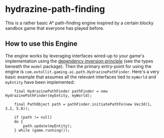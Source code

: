 # hydrazine-path-finding
This is a rather basic A* path-finding engine inspired by a certain blocky sandbox game that everyone has played before.

## How to use this Engine
The engine works by leveraging interfaces wired-up to your game's implementation using the [dependency inversion principle](https://en.wikipedia.org/wiki/Dependency_inversion_principle) (see the types beneath the `model` package).
Then the primary entry-point for using the engine is `com.extollit.gaming.ai.path.HydrazinePathFinder`.  Here's a very basic example that assumes all the relevant interfaces tied to `myWorld` and `myEntity` have been implemented:

        final HydrazinePathFinder pathFinder = new HydrazinePathFinder(myEntity, myWorld);

        final PathObject path = pathFinder.initiatePathTo(new Vec3d(1, 3.2, 5.8));

        if (path != null)
        do {
            path.update(myEntity);
        } while (game.running());            
